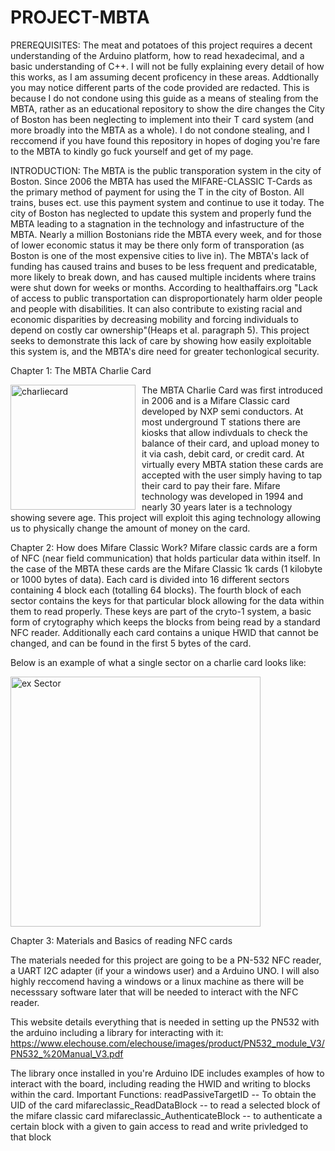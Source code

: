 # PROJECT-MBTA

PREREQUISITES:
The meat and potatoes of this project requires a decent understanding of the Arduino platform, how to read hexadecimal, and a basic understanding of C++.
I will not be fully explaining every detail of how this works, as I am assuming decent proficency in these areas. Addtionally you may notice different parts of the code provided are redacted. This is because I do not condone using this guide as a means of stealing from the MBTA, rather as an educational repository to show the dire changes the City of Boston has been neglecting to implement into their T card system (and more broadly into the MBTA as a whole). I do not condone stealing, and I reccomend if you have found this repository in hopes of doging you're fare to the MBTA to kindly go fuck yourself and get of my page.

INTRODUCTION:
The MBTA is the public transporation system in the city of Boston. Since 2006 the MBTA has used the MIFARE-CLASSIC T-Cards as the primary method of payment for using the T in the city of Boston. All trains, buses ect. use this payment system and continue to use it today. The city of Boston has neglected to update this system and properly fund the MBTA leading to a stagnation in the technology and infastructure of the MBTA. 
Nearly a million Bostonians ride the MBTA every week, and for those of lower economic status it may be there only form of transporation (as Boston is one of the most expensive cities to live in). The MBTA's lack of funding has caused trains and buses to be less frequent and predicatable, more likely to break down, and has caused multiple incidents where trains were shut down for weeks or months. According to healthaffairs.org "Lack of access to public transportation can disproportionately harm older people and people with disabilities. It can also contribute to existing racial and economic disparities by decreasing mobility and forcing individuals to depend on costly car ownership"(Heaps et al. paragraph 5). This project seeks to demonstrate this lack of care by showing how easily exploitable this system is, and the MBTA's dire need for greater techonlogical security.

Chapter 1: The MBTA Charlie Card

<img src="https://github.com/user-attachments/assets/b1e51d0b-8cd5-4c20-b9b0-0d7f43c04925" alt="charliecard" width="200" style="float: left; margin-right: 10px;"/>

The MBTA Charlie Card was first introduced in 2006 and is a Mifare Classic card developed by NXP semi conductors. At most underground T stations there are kiosks that allow indivduals to check the balance of their card, and upload money to it via cash, debit card, or credit card. At virtually every MBTA station these cards are accepted with the user simply having to tap their card to pay their fare. Mifare technology was developed in 1994 and nearly 30 years later is a technology showing severe age. This project will exploit this aging technology allowing us to physically change the amount of money on the card.

Chapter 2: How does Mifare Classic Work?
Mifare classic cards are a form of NFC (near field communication) that holds particular data within itself. In the case of the MBTA these cards are the Mifare Classic 1k cards (1 kilobyte or 1000 bytes of data). Each card is divided into 16 different sectors containing 4 block each (totalling 64 blocks). The fourth block of each sector contains the keys for that particular block allowing for the data within them to read properly. These keys are part of the cryto-1 system, a basic form of crytography which keeps the blocks from being read by a standard NFC reader. Additionally each card contains a unique HWID that cannot be changed, and can be found in the first 5 bytes of the card.

Below is an example of what a single sector on a charlie card looks like:

<img src="https://github.com/user-attachments/assets/5419744c-09ce-4d37-8514-b35ee56e9730" alt="ex Sector" width="400"/>



Chapter 3: Materials and Basics of reading NFC cards

The materials needed for this project are going to be a PN-532 NFC reader, a UART I2C adapter (if your a windows user) and a Arduino UNO. I will also highly reccomend having a windows or a linux machine as there will be necesssary software later that will be needed to interact with the NFC reader.

This website details everything that is needed in setting up the PN532 with the arduino including a library for interacting with it:
https://www.elechouse.com/elechouse/images/product/PN532_module_V3/PN532_%20Manual_V3.pdf

The library once installed in you're Arduino IDE includes examples of how to interact with the board, including reading the HWID and writing to blocks within the card.
Important Functions: 
readPassiveTargetID -- To obtain the UID of the card
mifareclassic_ReadDataBlock -- to read a selected block of the mifare classic card
mifareclassic_AuthenticateBlock -- to authenticate a certain block with a given to gain access to read and write privledged to that block




